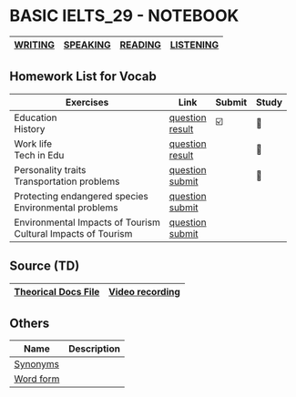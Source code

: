 # BASIC IELTS_29 - NOTEBOOK
| [WRITING](https://github.com/S-ROLL/notebook.language/blob/main/BASIC%20IELTS_29/Writing/writing.ipynb) | [SPEAKING](https://github.com/S-ROLL/notebook.language/blob/main/BASIC%20IELTS_29/Speaking/README.md) | [READING](https://github.com/S-ROLL/notebook.language/blob/main/BASIC%20IELTS_29/Reading/README.md) | [LISTENING](https://github.com/S-ROLL/notebook.language/blob/main/BASIC%20IELTS_29/Listening/README.md) |
| ----------- | ----------- | ----------- | ----------- |
## Homework List for Vocab
| Exercises | Link | Submit | Study |
| ----------- | ----------- | ----------- | ----------- |
| Education <br/> History | [question](https://drive.google.com/drive/folders/1F6cyNHJSYPnYGDdCznqnte4JE6tABC8j) <br/> [result](https://drive.google.com/drive/folders/1Nt2RvagGUy9H0TisRk2Rn59x39hqmOiI?fbclid=IwZXh0bgNhZW0CMTAAAR3QjeHQ-XWaA1zAXeOFeXgAEKqW9JykMr8VPxDUVw631yfM6bQhRXMz9us_aem_pfzCrXE7bRxM6pVbckFT9w) | ☑️ | 🧠 |
| Work life <br/> Tech in Edu | [question](https://drive.google.com/drive/folders/1GgrVYoWp8rTf0LG2r0dEOtCAO7fs8hic?fbclid=IwZXh0bgNhZW0CMTAAAR1hSBiAeM2vitN8AB4tlJQPhk4pb83NrXL52rRRs2mUvmk8v5XnG4AKuXE_aem_6LvifzpfXqjr_38cg2j7gw) <br/> [result](https://drive.google.com/drive/folders/10kg_kwjsEFYzOC4VhzG0wxZAzDIVNZs5?fbclid=IwZXh0bgNhZW0CMTAAAR0zkFvbBGI-VdcIhtRofM8q6BxI97rkQP6zAhecjJejKV1lDASKIcLW1po_aem_gv8AHzeg7nI55ANUIQSbDw) | | 🧠 |
| Personality traits <br/> Transportation problems | [question](https://drive.google.com/drive/folders/1QvpYkX7dTnptsrrkOeAXspgbaSa7ZpJU?fbclid=IwZXh0bgNhZW0CMTAAAR3QjeHQ-XWaA1zAXeOFeXgAEKqW9JykMr8VPxDUVw631yfM6bQhRXMz9us_aem_pfzCrXE7bRxM6pVbckFT9w) <br/> [submit](https://drive.google.com/drive/folders/1QN_YhM5wTkMgLdbgFKpgPK1gErGDLblY?fbclid=IwZXh0bgNhZW0CMTAAAR0rj-PUjQF9d-g773B6-WNHbk91JDhmnTFZFL3h6ULpQEsE3Ghb0RJSCbw_aem_0w2m4e6S3aRlO-ybBZ9TGA) | | 🧠 |
| Protecting endangered species <br/> Environmental problems | [question](https://drive.google.com/drive/folders/1NqNUqXxj1ys9od4RCbPDQhj7ljf5mNQ-?fbclid=IwZXh0bgNhZW0CMTAAAR0wy5eJ-KUhYEqHW69BtydymkF79JLt5vi6YqKiwIMtpi03gfahwKadFhk_aem_mZYgkqq9P1oaSWUVEe2FQg) <br/> [submit](https://drive.google.com/drive/folders/18yOG7oxgamUlaRstAddoKZZCRa3dbI4O?fbclid=IwZXh0bgNhZW0CMTAAAR0eAB7ZLG0_bEabh4n_8P3T53k7pZSEKyHD2d-7MJzaKCVjS_WOPrFsFAE_aem_SWFSFMrWc2lWk2vzPBOP5g) | | |
| Environmental Impacts of Tourism <br/> Cultural Impacts of Tourism | [question](https://drive.google.com/drive/folders/1RnknPzi10_oT-izVuAqptASSQ_ZiOIyI?fbclid=IwZXh0bgNhZW0CMTAAAR1VLDfki-YDlogIPOLoK3EN0-0n_pg4Ye55VLS2oRUhgzl2Pi_-7P70x5A_aem_538TyoM8_aCg4_T-sd8SPQ) <br/> [submit](https://drive.google.com/drive/folders/11GqZtcPwj3AfXfNybuQcMYd0mDH7tucG?fbclid=IwZXh0bgNhZW0CMTAAAR3f4LN4YreYM9vmkGF4QFr9Nw87clW6RkPGmpXnAjL9SWsEDMj5s03zRD0_aem_jc9-iHGgPnpodg8kWNaIaQ)
## Source (TD)
| [Theorical Docs File](https://docs.google.com/document/d/17So7kWvpgBwHX6KNqsak3BUh7zQ-TEJvavD_UNtj0Tg/edit?fbclid=IwZXh0bgNhZW0CMTAAAR2ECzHY8rnL90Muqh3YoYKd9WPhqA2WOMXLGE6bA67o3_D1W82diUp1jCg_aem_cB0fFEom7j5n9gyL77W4DQ) | [Video recording](https://drive.google.com/drive/folders/1Ifog1ABjAuNReJhqsdkK-1QSM0on2rRk?fbclid=IwZXh0bgNhZW0CMTAAAR2cRpM1pUTtLMlq4VKfmUcnunYnfzjaiySI4viJXng3cjTetXCKUArY4o0_aem_ZmFrZWR1bW15MTZieXRlcw) |
| ----------- | ----------- |
## Others
| Name | Description |
| ----------- | ----------- |
| [Synonyms](https://github.com/S-ROLL/notebook.language/blob/main/BASIC%20IELTS_29/Writing/synonyms%20list.md) | |
| [Word form](https://github.com/S-ROLL/notebook.language/blob/main/BASIC%20IELTS_29/Writing/family%20words.md) | |